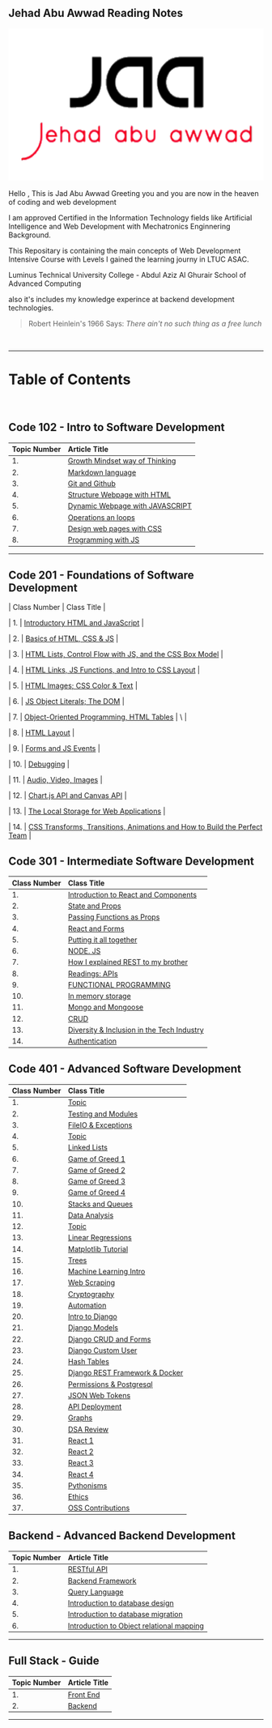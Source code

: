 ## Jehad Abu Awwad Reading Notes

<p align="center">
  <img width="600" height="300" src="https://raw.githubusercontent.com/Jadaboawwad/reading-notes/main/images/LOGO.png">
</p>

Hello , This is Jad Abu Awwad Greeting you and you are now in the heaven of coding and web development

I am approved Certified in the Information Technology fields like Artificial Intelligence and Web Development with Mechatronics Enginnering Background.

This Repositary is containing the main concepts of Web Development Intensive Course with Levels I gained the learning journy in LTUC ASAC.

Luminus Technical University College - Abdul Aziz Al Ghurair School of Advanced Computing

also it's includes my knowledge experince at backend development technologies.

> Robert Heinlein's 1966 Says: _There ain't no such thing as a free lunch_

<br>

---

# **Table of Contents**

<br>

## **Code 102 - Intro to Software Development**

| Topic Number | Article Title                                                                                     |
| :----------- | :------------------------------------------------------------------------------------------------ |
| 1.           | [Growth Mindset way of Thinking](https://jadaboawwad.github.io/reading-notes/Code101-102/Lab01b)  |
| 2.           | [Markdown language](https://jadaboawwad.github.io/reading-notes/Code101-102/read01)               |
| 3.           | [Git and Github](https://jadaboawwad.github.io/reading-notes/Code101-102/read02)                  |
| 4.           | [Structure Webpage with HTML](https://jadaboawwad.github.io/reading-notes/Code101-102/read03)     |
| 5.           | [Dynamic Webpage with JAVASCRIPT](https://jadaboawwad.github.io/reading-notes/Code101-102/read04) |
| 6.           | [Operations an loops](https://jadaboawwad.github.io/reading-notes/Code101-102/read05)             |
| 7.           | [Design web pages with CSS](https://jadaboawwad.github.io/reading-notes/Code101-102/read06)       |
| 8.           | [Programming with JS](https://jadaboawwad.github.io/reading-notes/Code101-102/read07)             |

---

## **Code 201 - Foundations of Software Development**

| Class Number | Class Title |

| 1. | [Introductory HTML and JavaScript](https://jadaboawwad.github.io/reading-notes/Code201/class-01) |

| 2. | [Basics of HTML, CSS & JS](https://jadaboawwad.github.io/reading-notes/Code201/class-02) |

| 3. | [HTML Lists, Control Flow with JS, and the CSS Box Model](https://jadaboawwad.github.io/reading-notes/Code201/class-03) |

| 4. | [HTML Links, JS Functions, and Intro to CSS Layout](https://jadaboawwad.github.io/reading-notes/Code201/class-04) |

| 5. | [HTML Images; CSS Color & Text](https://jadaboawwad.github.io/reading-notes/Code201/class-05) |

| 6. | [ JS Object Literals; The DOM](https://jadaboawwad.github.io/reading-notes/Code201/class-06) |

| 7. | [Object-Oriented Programming, HTML Tables](https://jadaboawwad.github.io/reading-notes/Code201/class-07) | \ |

| 8. | [HTML Layout](https://jadaboawwad.github.io/reading-notes/Code201/class-08) |

| 9. | [Forms and JS Events](https://jadaboawwad.github.io/reading-notes/Code201/class-09) |

| 10. | [Debugging](https://jadaboawwad.github.io/reading-notes/Code201/class-10) |

| 11. | [Audio, Video, Images](https://jadaboawwad.github.io/reading-notes/Code201/class-11) |

| 12. | [Chart.js API and Canvas API](https://jadaboawwad.github.io/reading-notes/Code201/class-12) |

| 13. | [The Local Storage for Web Applications](https://jadaboawwad.github.io/reading-notes/Code201/class-13) |

| 14. | [CSS Transforms, Transitions, Animations and How to Build the Perfect Team](https://jadaboawwad.github.io/reading-notes/Code201/class-14) |

## **Code 301 - Intermediate Software Development**

| Class Number | Class Title                                                                                                |
| :----------- | :--------------------------------------------------------------------------------------------------------- |
| 1.           | [Introduction to React and Components](https://jadaboawwad.github.io/reading-notes/Code301/class-01)       |
| 2.           | [State and Props](https://jadaboawwad.github.io/reading-notes/Code301/class-02)                            |
| 3.           | [Passing Functions as Props](https://jadaboawwad.github.io/reading-notes/Code301/class-03)                 |
| 4.           | [React and Forms](https://jadaboawwad.github.io/reading-notes/Code301/class-04)                            |
| 5.           | [Putting it all together](https://jadaboawwad.github.io/reading-notes/Code301/class-05)                    |
| 6.           | [NODE. JS](https://jadaboawwad.github.io/reading-notes/Code301/class-06)                                   |
| 7.           | [How I explained REST to my brother](https://jadaboawwad.github.io/reading-notes/Code301/class-07)         |
| 8.           | [Readings: APIs](https://jadaboawwad.github.io/reading-notes/Code301/class-08)                             |
| 9.           | [FUNCTIONAL PROGRAMMING](https://jadaboawwad.github.io/reading-notes/Code301/class-09)                     |
| 10.          | [ In memory storage](https://jadaboawwad.github.io/reading-notes/Code301/class-10)                         |
| 11.          | [ Mongo and Mongoose](https://jadaboawwad.github.io/reading-notes/Code301/class-11)                        |
| 12.          | [ CRUD](https://jadaboawwad.github.io/reading-notes/Code301/class-12)                                      |
| 13.          | [Diversity & Inclusion in the Tech Industry](https://jadaboawwad.github.io/reading-notes/Code301/class-13) |
| 14.          | [Authentication](https://jadaboawwad.github.io/reading-notes/Code301/class-14)                             |

## **Code 401 - Advanced Software Development**

| Class Number | Class Title                                                                                    |
| :----------- | :--------------------------------------------------------------------------------------------- |
| 1.           | [Topic](https://jadaboawwad.github.io/reading-notes/Code401/class-01)                          |
| 2.           | [Testing and Modules](https://jadaboawwad.github.io/reading-notes/Code401/class-02)            |
| 3.           | [FileIO & Exceptions](https://jadaboawwad.github.io/reading-notes/Code401/class-03)            |
| 4.           | [Topic](https://jadaboawwad.github.io/reading-notes/Code401/class-04)                          |
| 5.           | [Linked Lists](https://jadaboawwad.github.io/reading-notes/Code401/class-05)                   |
| 6.           | [Game of Greed 1](https://jadaboawwad.github.io/reading-notes/Code401/class-06)                |
| 7.           | [Game of Greed 2](https://jadaboawwad.github.io/reading-notes/Code401/class-07)                |
| 8.           | [Game of Greed 3](https://jadaboawwad.github.io/reading-notes/Code401/class-08)                |
| 9.           | [Game of Greed 4](https://jadaboawwad.github.io/reading-notes/Code401/class-09)                |
| 10.          | [Stacks and Queues](https://jadaboawwad.github.io/reading-notes/Code401/class-10)              |
| 11.          | [Data Analysis](https://jadaboawwad.github.io/reading-notes/Code401/class-11)                  |
| 12.          | [Topic](https://jadaboawwad.github.io/reading-notes/Code401/class-12)                          |
| 13.          | [Linear Regressions](https://jadaboawwad.github.io/reading-notes/Code401/class-13)             |
| 14.          | [Matplotlib Tutorial](https://jadaboawwad.github.io/reading-notes/Code401/class-14)            |
| 15.          | [Trees](https://jadaboawwad.github.io/reading-notes/Code401/class-15)                          |
| 16.          | [Machine Learning Intro](https://jadaboawwad.github.io/reading-notes/Code401/class-16)         |
| 17.          | [Web Scraping](https://jadaboawwad.github.io/reading-notes/Code401/class-17)                   |
| 18.          | [Cryptography](https://jadaboawwad.github.io/reading-notes/Code401/class-18)                   |
| 19.          | [Automation](https://jadaboawwad.github.io/reading-notes/Code401/class-19)                     |
| 20.          | [Intro to Django](https://jadaboawwad.github.io/reading-notes/Code401/class-26)                |
| 21.          | [Django Models](https://jadaboawwad.github.io/reading-notes/Code401/class-27)                  |
| 22.          | [Django CRUD and Forms](https://jadaboawwad.github.io/reading-notes/Code401/class-28)          |
| 23.          | [Django Custom User](https://jadaboawwad.github.io/reading-notes/Code401/class-29)             |
| 24.          | [Hash Tables](https://jadaboawwad.github.io/reading-notes/Code401/class-30)                    |
| 25.          | [Django REST Framework & Docker](https://jadaboawwad.github.io/reading-notes/Code401/class-31) |
| 26.          | [Permissions & Postgresql](https://jadaboawwad.github.io/reading-notes/Code401/class-32)       |
| 27.          | [ JSON Web Tokens](https://jadaboawwad.github.io/reading-notes/Code401/class-33)               |
| 28.          | [API Deployment](https://jadaboawwad.github.io/reading-notes/Code401/class-34)                 |
| 29.          | [Graphs](https://jadaboawwad.github.io/reading-notes/Code401/class-35)                         |
| 30.          | [DSA Review](https://jadaboawwad.github.io/reading-notes/Code401/class-36)                     |
| 31.          | [React 1](https://jadaboawwad.github.io/reading-notes/Code401/class-37)                        |
| 32.          | [React 2](https://jadaboawwad.github.io/reading-notes/Code401/class-38)                        |
| 33.          | [React 3](https://jadaboawwad.github.io/reading-notes/Code401/class-39)                        |
| 34.          | [React 4](https://jadaboawwad.github.io/reading-notes/Code401/class-40)                        |
| 35.          | [Pythonisms](https://jadaboawwad.github.io/reading-notes/Code401/class-41)                     |
| 36.          | [Ethics](https://jadaboawwad.github.io/reading-notes/Code401/class-42)                         |
| 37.          | [OSS Contributions](https://jadaboawwad.github.io/reading-notes/Code401/class-43)              |

## **Backend - Advanced Backend Development**

| Topic Number | Article Title                                                                                          |
| :----------- | :----------------------------------------------------------------------------------------------------- |
| 1.           | [RESTful API](https://jadaboawwad.github.io/reading-notes/Backend/day-1)                               |
| 2.           | [Backend Framework](https://jadaboawwad.github.io/reading-notes/Backend/day-2)                         |
| 3.           | [Query Language](https://jadaboawwad.github.io/reading-notes/Backend/day-3)                            |
| 4.           | [Introduction to database design](https://jadaboawwad.github.io/reading-notes/Backend/day-4)           |
| 5.           | [Introduction to database migration](https://jadaboawwad.github.io/reading-notes/Backend/day-5)        |
| 6.           | [Introduction to Object relational mapping](https://jadaboawwad.github.io/reading-notes/Backend/day-6) |

---

## **Full Stack - Guide**

| Topic Number | Article Title                                                                                          |
| :----------- | :----------------------------------------------------------------------------------------------------- |
| 1.           | [Front End](./FullStack//FrontEnd//Training%20Notice.md)                               |
| 2.           | [Backend](./FullStack//BackEnd/Training%20Notice.md)                         |
---
